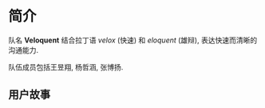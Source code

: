 # 简介

队名 **Veloquent** 结合拉丁语 _velox_ (快速) 和 _eloquent_ (雄辩), 表达快速而清晰的沟通能力.

队伍成员包括王昱翔, 杨哲涵, 张博扬.

## 用户故事
